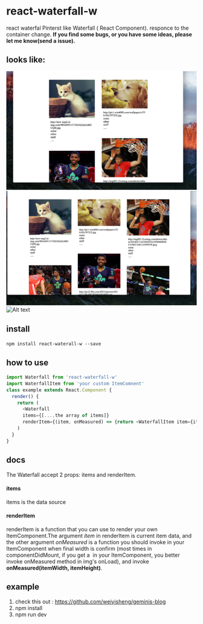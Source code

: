 # react-waterfall-w
react waterfal
Pinterst like Waterfall ( React Component). 
responce to the container change.
**If you find some bugs, or you have some ideas, please let me know(send a issue).**

## looks like: 
![Alt text](/example3.png)
![Alt text](/example2.png)
![Alt text](/example1.png)

## install
`npm install react-waterall-w --save`

## how to use
```javascript
import Waterfall from 'react-waterfall-w'
import WaterfallItem from 'your custom ItemComnent'
class example extends React.Component {
  render() {
    return (
      <Waterfall
      items={[...,the array of items]}
      renderItem={(item, onMeasured) => {return <WaterfallItem item={item} onMeasured={onMeasured}/>}}/>
    )
  }
}
```
## docs
The Waterfall accept 2 props: items and renderItem. 
#### items
items is the data source
#### renderItem
renderItem is a function that you can use to render your own ItemComponent.The argument *item* in renderItem is current item data, and the other argument *onMeasured* is a function you should invoke in your ItemComponent when final width is confirm (most times in componentDidMount, if you get a <img /> in your ItemComponent, you better invoke onMeasured method in img's onLoad), and invoke **onMeasured(itemWidth, itemHeight)**.

## example
1. check this out : https://github.com/weiyisheng/geminis-blog
2. npm install
3. npm run dev
